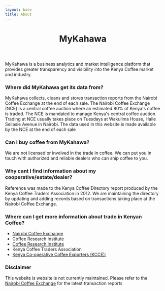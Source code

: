 ```yaml
---
layout: base
title: About
---
```

<header>
  <div class="container">
    <div class="header-content">
      <h1>MyKahawa</h1>
    </div>
  </div>
</header>

<article>
  <div class="container">
    <div class="row">
      <div class="col-md-8 mx-auto">
        <p class="lead">
          MyKahawa is a business analytics and market intelligence platform that provides greater transparency and visibility into the Kenya Coffee market and industry. 
        </p>
        <h3>Where did MyKahawa get its data from?</h3>
        <p>
        MyKahawa collects, cleans and stores transaction reports from the Nairobi Coffee Exchange at the end of each sale. The Nairobi Coffee Exchange (NCE) is a central coffee auction where an estimated 80% of Kenya's coffee is traded. The NCE is mandated to manage Kenya's central coffee auction. Trading at NCE usually takes place on Tuesdays at Wakulima House, Haile Sellasie Avenue in Nairobi. The data used in this website is made available by the NCE at the end of each sale 
        </p>
        <h3>Can I buy coffee from MyKahawa?</h3>
        <p>
        We are not licensed or involved in the trade in coffee. We can put you in touch with authorized and reliable dealers who can ship coffee to you. 
        </p>
        <h3>Why cant I find information about my cooperative/estate/dealer?</h3>
        <p>
        Reference was made to the Kenya Coffee Directory report produced by the Kenya Coffee Traders Association in 2012. We are maintaining the directory by updating and adding records based on transactions taking place at the Nairobi Coffee Exchange.
        </p>
        <h3>Where can I get more information about trade in Kenyan Coffee?</h3>
        <ul>
          <li>
            <a href="http://nairobicoffeeexchange.co.ke/">Nairobi Coffee Exchange</a>
          </li>
          <li>Coffee Research Institute</li>
          <li>
            <a href="http://coffee.kalro.org/">Coffee Research Institute</a>
          </li>
          <li>Kenya Coffee Traders Association</li>
          <li>
            <a href="https://kencaffee.coop/">Kenya Co-operative Coffee Exporters (KCCE):</a>
           </li>
        </ul>
        <h3 id="disclaimer">Disclaimer</h3>
        <p>
        This website is website is not currently maintained. Please refer to the <a href="http://nairobicoffeeexchange.co.ke/)">Nairobi Coffee Exchange</a> for the latest transaction reports
        </p>
      </div>
    </div>
  </div>
</article>
